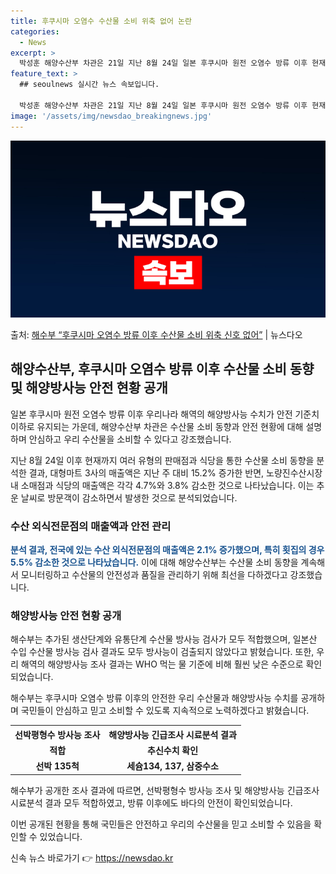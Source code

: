 ```yaml
---
title: 후쿠시마 오염수 수산물 소비 위축 없어 논란
categories:
  - News
excerpt: >
  박성훈 해양수산부 차관은 21일 지난 8월 24일 일본 후쿠시마 원전 오염수 방류 이후 현재까지 수산물 소비…
feature_text: >
  ## seoulnews 실시간 뉴스 속보입니다.

  박성훈 해양수산부 차관은 21일 지난 8월 24일 일본 후쿠시마 원전 오염수 방류 이후 현재까지 수산물 소비…
image: '/assets/img/newsdao_breakingnews.jpg'
---
```


![뉴스다오 속보](/assets/img/newsdao_breakingnews.jpg)

<p>출처: <a href="https://newsdao.kr/2850" rel="dofollow">해수부 “후쿠시마 오염수 방류 이후 수산물 소비 위축 신호 없어”</a> | 뉴스다오</p>

<h2 data-ke-size="size26">해양수산부, 후쿠시마 오염수 방류 이후 수산물 소비 동향 및 해양방사능 안전 현황 공개</h2>
일본 후쿠시마 원전 오염수 방류 이후 우리나라 해역의 해양방사능 수치가 안전 기준치 이하로 유지되는 가운데, 해양수산부 차관은 수산물 소비 동향과 안전 현황에 대해 설명하며 안심하고 우리 수산물을 소비할 수 있다고 강조했습니다.

<p data-ke-size="size16">지난 8월 24일 이후 현재까지 여러 유형의 판매점과 식당을 통한 수산물 소비 동향을 분석한 결과, 대형마트 3사의 매출액은 지난 주 대비 15.2% 증가한 반면, 노량진수산시장 내 소매점과 식당의 매출액은 각각 4.7%와 3.8% 감소한 것으로 나타났습니다. 이는 추운 날씨로 방문객이 감소하면서 발생한 것으로 분석되었습니다.</p>

<h3 data-ke-size="size24">수산 외식전문점의 매출액과 안전 관리</h3>
<b><span style="color: #1a5490;">분석 결과, 전국에 있는 수산 외식전문점의 매출액은 2.1% 증가했으며, 특히 횟집의 경우 5.5% 감소한 것으로 나타났습니다.</span></b> 이에 대해 해양수산부는 수산물 소비 동향을 계속해서 모니터링하고 수산물의 안전성과 품질을 관리하기 위해 최선을 다하겠다고 강조했습니다.

<h3 data-ke-size="size24">해양방사능 안전 현황 공개</h3>
해수부는 추가된 생산단계와 유통단계 수산물 방사능 검사가 모두 적합했으며, 일본산 수입 수산물 방사능 검사 결과도 모두 방사능이 검출되지 않았다고 밝혔습니다. 또한, 우리 해역의 해양방사능 조사 결과는 WHO 먹는 물 기준에 비해 훨씬 낮은 수준으로 확인되었습니다.

해수부는 후쿠시마 오염수 방류 이후의 안전한 우리 수산물과 해양방사능 수치를 공개하며 국민들이 안심하고 믿고 소비할 수 있도록 지속적으로 노력하겠다고 밝혔습니다.

<table>
  <tr>
    <th>선박평형수 방사능 조사</th>
    <th>해양방사능 긴급조사 시료분석 결과</th>
  </tr>
  <tr>
    <td style="text-align: center; height: 17px;"><b>적합</b></td>
    <td style="text-align: center; height: 17px;"><b>추신수치 확인</b></td>
  </tr>
  <tr>
    <td style="text-align: center; height: 17px;"><b>선박 135척</b></td>
    <td style="text-align: center; height: 17px;"><b>세슘134, 137, 삼중수소</b></td>
  </tr>
</table>

<p data-ke-size="size16">해수부가 공개한 조사 결과에 따르면, 선박평형수 방사능 조사 및 해양방사능 긴급조사 시료분석 결과 모두 적합하였고, 방류 이후에도 바다의 안전이 확인되었습니다.</p>

이번 공개된 현황을 통해 국민들은 안전하고 우리의 수산물을 믿고 소비할 수 있음을 확인할 수 있었습니다. 

신속 뉴스 바로가기 👉 <a href="https://newsdao.kr" rel="dofollow">https://newsdao.kr</a>


